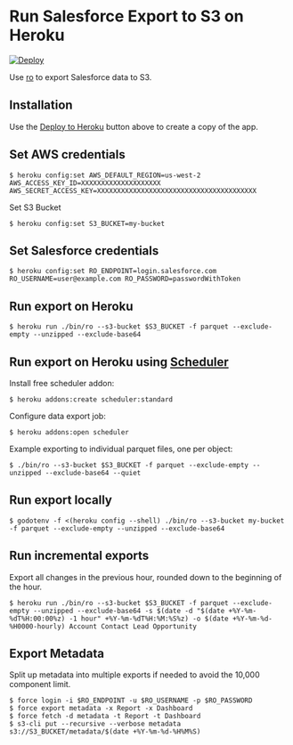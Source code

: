 # Run Salesforce Export to S3 on Heroku

[![Deploy](https://www.herokucdn.com/deploy/button.png)](https://heroku.com/deploy)

Use [ro](https://www.octoberswimmer.com/ro-backup/) to export Salesforce data to S3.

## Installation

Use the [Deploy to Heroku](https://heroku.com/deploy) button above to create a copy of the app.

## Set AWS credentials

```
$ heroku config:set AWS_DEFAULT_REGION=us-west-2 AWS_ACCESS_KEY_ID=XXXXXXXXXXXXXXXXXXXX AWS_SECRET_ACCESS_KEY=XXXXXXXXXXXXXXXXXXXXXXXXXXXXXXXXXXXXXXXX
```

Set S3 Bucket

```
$ heroku config:set S3_BUCKET=my-bucket
```

## Set Salesforce credentials

```
$ heroku config:set RO_ENDPOINT=login.salesforce.com RO_USERNAME=user@example.com RO_PASSWORD=passwordWithToken
```

## Run export on Heroku

```
$ heroku run ./bin/ro --s3-bucket $S3_BUCKET -f parquet --exclude-empty --unzipped --exclude-base64
```

## Run export on Heroku using [Scheduler](https://devcenter.heroku.com/articles/scheduler)

Install free scheduler addon:

```
$ heroku addons:create scheduler:standard
```

Configure data export job:

```
$ heroku addons:open scheduler
```

Example exporting to individual parquet files, one per object:

```
$ ./bin/ro --s3-bucket $S3_BUCKET -f parquet --exclude-empty --unzipped --exclude-base64 --quiet
```

## Run export locally

```
$ godotenv -f <(heroku config --shell) ./bin/ro --s3-bucket my-bucket -f parquet --exclude-empty --unzipped --exclude-base64
```

## Run incremental exports

Export all changes in the previous hour, rounded down to the beginning of the hour.

```
$ heroku run ./bin/ro --s3-bucket $S3_BUCKET -f parquet --exclude-empty --unzipped --exclude-base64 -s $(date -d "$(date +%Y-%m-%dT%H:00:00%z) -1 hour" +%Y-%m-%dT%H:%M:%S%z) -o $(date +%Y-%m-%d-%H0000-hourly) Account Contact Lead Opportunity
```

## Export Metadata

Split up metadata into multiple exports if needed to avoid the 10,000 component limit.

```
$ force login -i $RO_ENDPOINT -u $RO_USERNAME -p $RO_PASSWORD
$ force export metadata -x Report -x Dashboard
$ force fetch -d metadata -t Report -t Dashboard
$ s3-cli put --recursive --verbose metadata s3://S3_BUCKET/metadata/$(date +%Y-%m-%d-%H%M%S)
```
